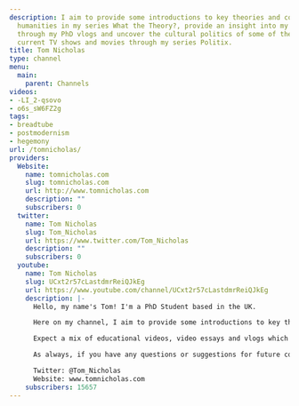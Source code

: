 ```yaml
---
description: I aim to provide some introductions to key theories and concepts in the
  humanities in my series What the Theory?, provide an insight into my PhD journey
  through my PhD vlogs and uncover the cultural politics of some of the most popular
  current TV shows and movies through my series Politix.
title: Tom Nicholas
type: channel
menu:
  main:
    parent: Channels
videos:
- -LI_2-qsovo
- o6s_sW6FZ2g
tags:
- breadtube
- postmodernism
- hegemony
url: /tomnicholas/
providers:
  Website:
    name: tomnicholas.com
    slug: tomnicholas.com
    url: http://www.tomnicholas.com
    description: ""
    subscribers: 0
  twitter:
    name: Tom Nicholas
    slug: Tom_Nicholas
    url: https://www.twitter.com/Tom_Nicholas
    description: ""
    subscribers: 0
  youtube:
    name: Tom Nicholas
    slug: UCxt2r57cLastdmrReiQJkEg
    url: https://www.youtube.com/channel/UCxt2r57cLastdmrReiQJkEg
    description: |-
      Hello, my name's Tom! I'm a PhD Student based in the UK.

      Here on my channel, I aim to provide some introductions to key theories and concepts in the humanities in my series What the Theory?, provide an insight into my PhD journey through my PhD vlogs and uncover the cultural politics of some of the most popular current TV shows and movies through my series Politix.

      Expect a mix of educational videos, video essays and vlogs which enquire into contemporary society and culture and, usually, foster some fascinating conversations down in the comments.

      As always, if you have any questions or suggestions for future content then don't hesitate to drop me a line in the comments to my existing videos.

      Twitter: @Tom_Nicholas
      Website: www.tomnicholas.com
    subscribers: 15657
---
```

